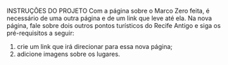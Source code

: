 INSTRUÇÕES DO PROJETO
Com a página sobre o Marco Zero feita, é necessário de uma outra página e de um link que leve até ela. Na nova página, fale sobre dois outros pontos turísticos do Recife Antigo e siga os pré-requisitos a seguir:

 1. crie um link que irá direcionar para essa nova página;
 2. adicione imagens sobre os lugares. 
